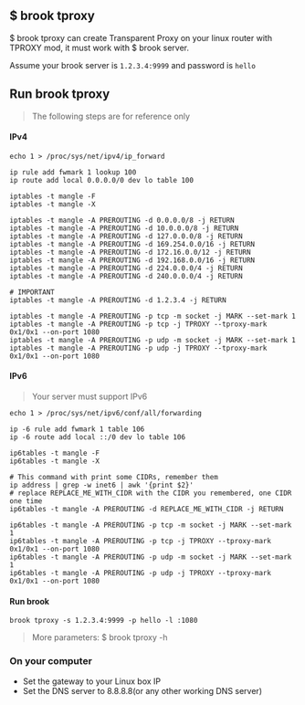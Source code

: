 ## $ brook tproxy

$ brook tproxy can create Transparent Proxy on your linux router with TPROXY mod, it must work with $ brook server.

Assume your brook server is `1.2.3.4:9999` and password is `hello`

## Run brook tproxy

> The following steps are for reference only

#### IPv4

```
echo 1 > /proc/sys/net/ipv4/ip_forward

ip rule add fwmark 1 lookup 100
ip route add local 0.0.0.0/0 dev lo table 100

iptables -t mangle -F
iptables -t mangle -X

iptables -t mangle -A PREROUTING -d 0.0.0.0/8 -j RETURN
iptables -t mangle -A PREROUTING -d 10.0.0.0/8 -j RETURN
iptables -t mangle -A PREROUTING -d 127.0.0.0/8 -j RETURN
iptables -t mangle -A PREROUTING -d 169.254.0.0/16 -j RETURN
iptables -t mangle -A PREROUTING -d 172.16.0.0/12 -j RETURN
iptables -t mangle -A PREROUTING -d 192.168.0.0/16 -j RETURN
iptables -t mangle -A PREROUTING -d 224.0.0.0/4 -j RETURN
iptables -t mangle -A PREROUTING -d 240.0.0.0/4 -j RETURN

# IMPORTANT
iptables -t mangle -A PREROUTING -d 1.2.3.4 -j RETURN

iptables -t mangle -A PREROUTING -p tcp -m socket -j MARK --set-mark 1
iptables -t mangle -A PREROUTING -p tcp -j TPROXY --tproxy-mark 0x1/0x1 --on-port 1080
iptables -t mangle -A PREROUTING -p udp -m socket -j MARK --set-mark 1
iptables -t mangle -A PREROUTING -p udp -j TPROXY --tproxy-mark 0x1/0x1 --on-port 1080
```

#### IPv6

> Your server must support IPv6

```
echo 1 > /proc/sys/net/ipv6/conf/all/forwarding

ip -6 rule add fwmark 1 table 106
ip -6 route add local ::/0 dev lo table 106

ip6tables -t mangle -F
ip6tables -t mangle -X

# This command with print some CIDRs, remember them
ip address | grep -w inet6 | awk '{print $2}'
# replace REPLACE_ME_WITH_CIDR with the CIDR you remembered, one CIDR one time
ip6tables -t mangle -A PREROUTING -d REPLACE_ME_WITH_CIDR -j RETURN

ip6tables -t mangle -A PREROUTING -p tcp -m socket -j MARK --set-mark 1
ip6tables -t mangle -A PREROUTING -p tcp -j TPROXY --tproxy-mark 0x1/0x1 --on-port 1080
ip6tables -t mangle -A PREROUTING -p udp -m socket -j MARK --set-mark 1
ip6tables -t mangle -A PREROUTING -p udp -j TPROXY --tproxy-mark 0x1/0x1 --on-port 1080
```

#### Run brook

```
brook tproxy -s 1.2.3.4:9999 -p hello -l :1080
```

> More parameters: $ brook tproxy -h

### On your computer

* Set the gateway to your Linux box IP
* Set the DNS server to 8.8.8.8(or any other working DNS server)
